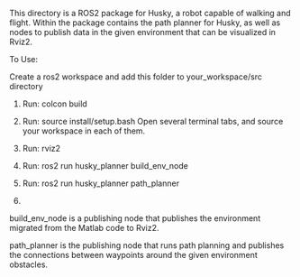This directory is a ROS2 package for Husky, a robot capable of walking and flight. Within the package contains the path planner for Husky, as well as nodes to publish data in the given environment that can be visualized in Rviz2.

To Use:

Create a ros2 workspace and add this folder to your_workspace/src directory
1. Run: colcon build
2. Run: source install/setup.bash
Open several terminal tabs, and source your workspace in each of them.

3. Run: rviz2
4. Run: ros2 run husky_planner build_env_node
5. Run: ros2 run husky_planner path_planner
6. 
build_env_node is a publishing node that publishes the environment migrated from the Matlab code to Rviz2.

path_planner is the publishing node that runs path planning and publishes the connections between waypoints around the given environment obstacles.
